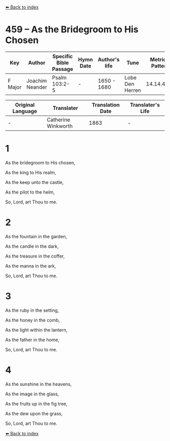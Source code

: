 [⬅️ Back to index](../README.md)

# 459 – As the Bridegroom to His Chosen

Key | Author   | Specific Bible Passage     |Hymn Date |Author's life |Tune |Metrical Pattern   |Composer/Source                                                                                        
-- | --------- | ---------------------------|----------|--------------|-----|-------------------|-------------   
F Major  | Joachim Neander      | Psalm 103:2-5 | -  | 1650 - 1680 | Lobe Den Herren | 14.14.4.7.8 | Chorale Book for England, 1863 

Original Language | Translater | Translation Date   | Translater's Life     
----------------- | --------- | --------------------|-------------   
\-  | Catherine Winkworth      | 1863 | -  | 1827 - 1878 



# 1

As the bridegroom to His chosen,

As the king to His realm,

As the keep unto the castle,

As the pilot to the helm,

So, Lord, art Thou to me.



# 2

As the fountain in the garden,

As the candle in the dark,

As the treasure in the coffer,

As the manna in the ark,

So, Lord, art Thou to me.



# 3

As the ruby in the setting,

As the honey in the comb,

As the light within the lantern,

As the father in the home,

So, Lord, art Thou to me.



# 4

As the sunshine in the heavens,

As the image in the glass,

As the fruits up in the fig tree,

As the dew upon the grass,

So, Lord, art Thou to me.

[⬅️ Back to index](../README.md)
